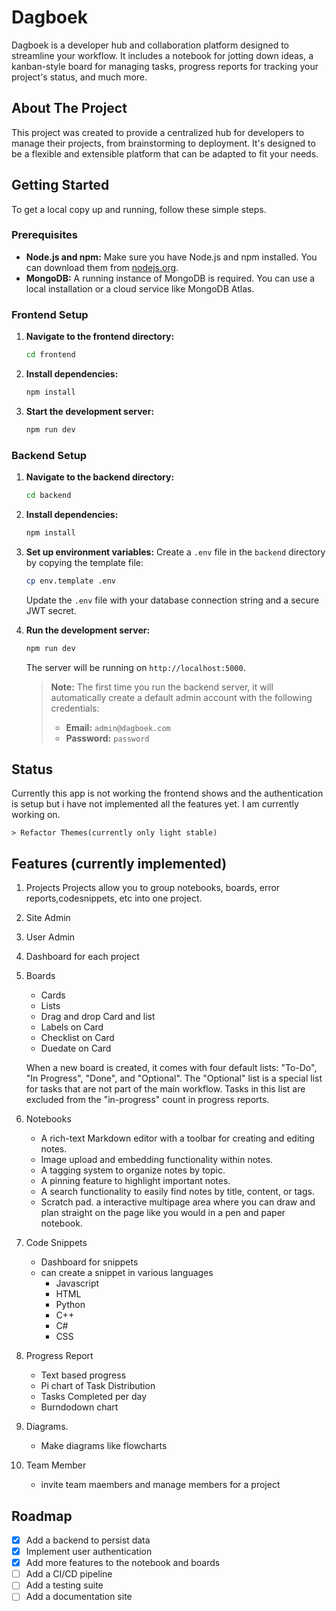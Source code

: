 # Dagboek

Dagboek is a developer hub and collaboration platform designed to streamline your workflow. It includes a notebook for jotting down ideas, a kanban-style board for managing tasks, progress reports for tracking your project's status, and much more.

## About The Project

This project was created to provide a centralized hub for developers to manage their projects, from brainstorming to deployment. It's designed to be a flexible and extensible platform that can be adapted to fit your needs.

## Getting Started

To get a local copy up and running, follow these simple steps.

### Prerequisites

*   **Node.js and npm:** Make sure you have Node.js and npm installed. You can download them from [nodejs.org](https://nodejs.org/).
*   **MongoDB:** A running instance of MongoDB is required. You can use a local installation or a cloud service like MongoDB Atlas.

### Frontend Setup

1.  **Navigate to the frontend directory:**
    ```sh
    cd frontend
    ```
2.  **Install dependencies:**
    ```sh
    npm install
    ```
3.  **Start the development server:**
    ```sh
    npm run dev
    ```

### Backend Setup

1.  **Navigate to the backend directory:**
    ```sh
    cd backend
    ```
2.  **Install dependencies:**
    ```sh
    npm install
    ```
3.  **Set up environment variables:**
    Create a `.env` file in the `backend` directory by copying the template file:
    ```sh
    cp env.template .env
    ```
    Update the `.env` file with your database connection string and a secure JWT secret.

4.  **Run the development server:**
    ```sh
    npm run dev
    ```
    The server will be running on `http://localhost:5000`.

    > **Note:** The first time you run the backend server, it will automatically create a default admin account with the following credentials:
    > - **Email:** `admin@dagboek.com`
    > - **Password:** `password`

## Status

Currently this app is not working the frontend shows and the authentication is setup but i have not implemented all the features yet.
I am currently working on.

    > Refactor Themes(currently only light stable)
    
    
    
## Features (currently implemented)
1. Projects
    Projects allow you to group notebooks, boards, error reports,codesnippets, etc into one project.
2. Site Admin
3. User Admin
4. Dashboard for each project
6. Boards
    - Cards
    - Lists
    - Drag and drop Card and list
    - Labels on Card
    - Checklist on Card
    - Duedate on Card

    When a new board is created, it comes with four default lists: "To-Do", "In Progress", "Done", and "Optional". The "Optional" list is a special list for tasks that are not part of the main workflow. Tasks in this list are excluded from the "in-progress" count in progress reports.
   
7. Notebooks
   - A rich-text Markdown editor with a toolbar for creating and editing notes.
   - Image upload and embedding functionality within notes.
   - A tagging system to organize notes by topic.
   - A pinning feature to highlight important notes.
   - A search functionality to easily find notes by title, content, or tags.
   - Scratch pad. a interactive multipage area where you can draw and plan straight on the page like you would in a pen and paper notebook.
8. Code Snippets
   - Dashboard for snippets
   - can create a snippet in various languages
        - Javascript
        - HTML
        - Python
        - C++
        - C#
        - CSS
9. Progress Report
   - Text based progress
   - Pi chart of Task Distribution
   - Tasks Completed per day
   - Burndodown chart
10. Diagrams.
    - Make diagrams like flowcharts
11. Team Member
    - invite team maembers and manage members for a project
          
     
## Roadmap

- [x] Add a backend to persist data
- [x] Implement user authentication
- [x] Add more features to the notebook and boards
- [ ] Add a CI/CD pipeline
- [ ] Add a testing suite
- [ ] Add a documentation site
